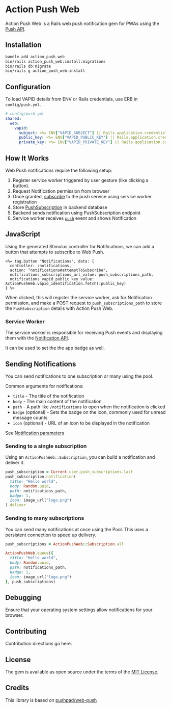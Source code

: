 # Action Push Web

Action Push Web is a Rails web push notification gem for PWAs using the [Push API](https://developer.mozilla.org/en-US/docs/Web/API/Push_API).

## Installation

```bash
bundle add action_push_web
bin/rails action_push_web:install:migrations
bin/rails db:migrate
bin/rails g action_push_web:install
```

## Configuration

To load VAPID details from ENV or Rails credentials, use ERB in `config/push.yml`.

```yaml
# config/push.yml
shared:
  web:
    vapid:
      subject: <%= ENV["VAPID_SUBJECT"] || Rails.application.credentials.dig(:vapid, :subject) %>
      public_key: <%= ENV["VAPID_PUBLIC_KEY"] || Rails.application.credentials.dig(:vapid, :public_key) %>
      private_key: <%= ENV["VAPID_PRIVATE_KEY"] || Rails.application.credentials.dig(:vapid, :private_key) %>
```

## How It Works

Web Push notifications require the following setup:

1. Register service worker triggered by user gesture (like clicking a button).
2. Request Notification permission from browser
3. Once granted, [subscribe](https://developer.mozilla.org/en-US/docs/Web/API/PushManager/subscribe) to the push service using service worker registration
4. Store [PushSubscription](https://developer.mozilla.org/en-US/docs/Web/API/PushSubscription) in backend database
5. Backend sends notification using PushSubscription endpoint
6. Service worker receives [`push`]() event and shows Notification

## JavaScript

Using the generated Stimulus controller for Notifications, we can add a button that attempts to subscribe to Web Push.

```erb
<%= tag.button "Notifications", data: {
  controller: :notifications,
  action: "notifications#attemptToSubscribe",
  notifications_subscriptions_url_value: push_subscriptions_path,
  notifications_vapid_public_key_value: ActionPushWeb.vapid_identification.fetch(:public_key)
} %>
```

When clicked, this will register the service worker, ask for Notification permission, and make a POST request to `push_subscriptions_path` to store the `PushSubscription` details with Action Push Web.

### Service Worker

The service worker is responsible for receiving Push events and displaying them with the [Notification API](https://developer.mozilla.org/en-US/docs/Web/API/Notifications_API).

It can be used to set the the app badge as well.

## Sending Notifications

You can send notifications to one subscription or many using the pool.

Common arguments for notifications:

- `title` - The title of the notification
- `body` - The main content of the notification
- `path` - A path like `/notifications` to open when the notification is clicked
- `badge` (optional) - Sets the badge on the icon, commonly used for unread message counts
- `icon` (optional) - URL of an icon to be displayed in the notification

See [Notification parameters](https://developer.mozilla.org/en-US/docs/Web/API/Notification/Notification)

### Sending to a single subscription

Using an `ActionPushWeb::Subscription`, you can build a notification and deliver it.

```ruby
push_subscription = Current.user.push_subscriptions.last
push_subscription.notification(
  title: "Hello world",
  body: Random.uuid,
  path: notifications_path,
  badge: 1,
  icon: image_url("logo.png")
).deliver
```

### Sending to many subscriptions

You can send many notifications at once using the Pool. This uses a persistent connection to speed up delivery.

```ruby
push_subscriptions = ActionPushWeb::Subscription.all

ActionPushWeb.queue({
  title: "Hello world",
  body: Random.uuid,
  path: notifications_path,
  badge: 1,
  icon: image_url("logo.png")
}, push_subscriptions)
```

## Debugging
Ensure that your operating system settings allow notifications for your browser.

## Contributing
Contribution directions go here.

## License
The gem is available as open source under the terms of the [MIT License](https://opensource.org/licenses/MIT).

## Credits
This library is based on [pushpad/web-push](https://github.com/pushpad/web-push)
